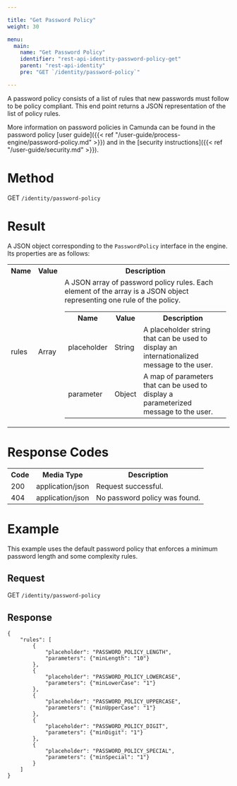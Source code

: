 ```yaml
---

title: "Get Password Policy"
weight: 30

menu:
  main:
    name: "Get Password Policy"
    identifier: "rest-api-identity-password-policy-get"
    parent: "rest-api-identity"
    pre: "GET `/identity/password-policy`"

---
```


A password policy consists of a list of rules that new passwords must follow to be policy compliant. This end point returns a JSON representation of the list of policy rules.

More information on password policies in Camunda can be found in the password policy [user guide]({{< ref "/user-guide/process-engine/password-policy.md" >}}) and in the [security instructions]({{< ref "/user-guide/security.md" >}}).

# Method

GET `/identity/password-policy`

# Result

A JSON object corresponding to the `PasswordPolicy` interface in the engine.
Its properties are as follows:

<table class="table table-striped">
  <tr>
    <th>Name</th>
    <th>Value</th>
    <th>Description</th>
  </tr>
  <tr>
    <td>rules</td>
    <td>Array</td>
    <td>A JSON array of password policy rules. Each element of the array is a JSON object representing one rule of the policy.
    <table class="table table-striped">
      <tr>
        <th>Name</th>
        <th>Value</th>
        <th>Description</th>
      </tr>
      <tr>
        <td>placeholder</td>
        <td>String</td>
        <td>A placeholder string that can be used to display an internationalized message to the user.</td>
      </tr>
      <tr>
        <td>parameter</td>
        <td>Object</td>
        <td>A map of parameters that can be used to display a parameterized message to the user.</td>
      </tr>
    </table>
    </td>
  </tr>
</table>

# Response Codes

<table class="table table-striped">
  <tr>
    <th>Code</th>
    <th>Media Type</th>
    <th>Description</th>
  </tr>
  <tr>
    <td>200</td>
    <td>application/json</td>
    <td>Request successful.</td>
  </tr>
  <tr>
    <td>404</td>
    <td>application/json</td>
  <td>No password policy was found.</td>
  </tr>
</table>

# Example

This example uses the default password policy that enforces a minimum password length and some complexity rules.

## Request

GET `/identity/password-policy`

## Response
```
{
    "rules": [
        {
            "placeholder": "PASSWORD_POLICY_LENGTH",
            "parameters": {"minLength": "10"}
        },
        {
            "placeholder": "PASSWORD_POLICY_LOWERCASE",
            "parameters": {"minLowerCase": "1"}
        },
        {
            "placeholder": "PASSWORD_POLICY_UPPERCASE",
            "parameters": {"minUpperCase": "1"}
        },
        {
            "placeholder": "PASSWORD_POLICY_DIGIT",
            "parameters": {"minDigit": "1"}
        },
        {
            "placeholder": "PASSWORD_POLICY_SPECIAL",
            "parameters": {"minSpecial": "1"}
        }
    ]
}
```